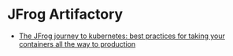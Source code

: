# JFrog Artifactory
- [The JFrog journey to kubernetes: best practices for taking your containers all the way to production](https://jfrog.com/whitepaper/the-jfrog-journey-to-kubernetes-best-practices-for-taking-your-containers-all-the-way-to-production/)
